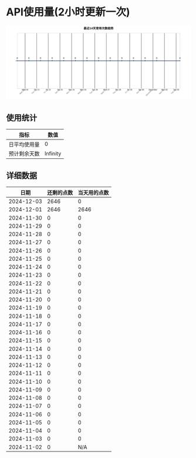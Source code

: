 # API使用量(2小时更新一次)



 ![走势图](./chart.svg)

## 使用统计

| 指标 | 数值 |
|------|------|
| 日平均使用量 | 0 |
| 预计剩余天数 | Infinity |

## 详细数据

| 日期 | 还剩的点数 | 当天用的点数 |
|------|------------|-------------|
| 2024-12-03 | 2646 | 0 |
| 2024-12-01 | 2646 | 2646 |
| 2024-11-30 | 0 | 0 |
| 2024-11-29 | 0 | 0 |
| 2024-11-28 | 0 | 0 |
| 2024-11-27 | 0 | 0 |
| 2024-11-26 | 0 | 0 |
| 2024-11-25 | 0 | 0 |
| 2024-11-24 | 0 | 0 |
| 2024-11-23 | 0 | 0 |
| 2024-11-22 | 0 | 0 |
| 2024-11-21 | 0 | 0 |
| 2024-11-20 | 0 | 0 |
| 2024-11-19 | 0 | 0 |
| 2024-11-18 | 0 | 0 |
| 2024-11-17 | 0 | 0 |
| 2024-11-16 | 0 | 0 |
| 2024-11-15 | 0 | 0 |
| 2024-11-14 | 0 | 0 |
| 2024-11-13 | 0 | 0 |
| 2024-11-12 | 0 | 0 |
| 2024-11-11 | 0 | 0 |
| 2024-11-10 | 0 | 0 |
| 2024-11-09 | 0 | 0 |
| 2024-11-08 | 0 | 0 |
| 2024-11-07 | 0 | 0 |
| 2024-11-06 | 0 | 0 |
| 2024-11-05 | 0 | 0 |
| 2024-11-04 | 0 | 0 |
| 2024-11-03 | 0 | 0 |
| 2024-11-02 | 0 | N/A |
